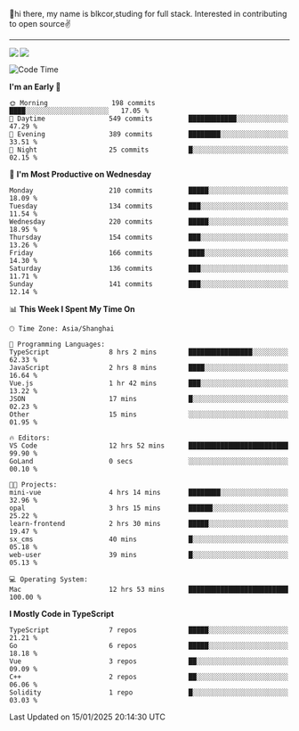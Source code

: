 👋hi there, my name is blkcor,studing for full stack.
Interested in contributing to open source✌️

<hr/>

![](https://github-readme-stats.vercel.app/api?username=blkcor)
<a href="https://github.com/blkcor/github-readme-stats">
    <img align="left" src="https://github-readme-stats.vercel.app/api/top-langs/?username=blkcor&hide=jupyter%20notebook,shaderlab,tex,c%23&langs_count=9" />
</a>


<!--START_SECTION:waka-->
![Code Time](http://img.shields.io/badge/Code%20Time-1%2C778%20hrs%206%20mins-blue)

**I'm an Early 🐤** 

```text
🌞 Morning                198 commits         ████░░░░░░░░░░░░░░░░░░░░░   17.05 % 
🌆 Daytime                549 commits         ████████████░░░░░░░░░░░░░   47.29 % 
🌃 Evening                389 commits         ████████░░░░░░░░░░░░░░░░░   33.51 % 
🌙 Night                  25 commits          █░░░░░░░░░░░░░░░░░░░░░░░░   02.15 % 
```
📅 **I'm Most Productive on Wednesday** 

```text
Monday                   210 commits         █████░░░░░░░░░░░░░░░░░░░░   18.09 % 
Tuesday                  134 commits         ███░░░░░░░░░░░░░░░░░░░░░░   11.54 % 
Wednesday                220 commits         █████░░░░░░░░░░░░░░░░░░░░   18.95 % 
Thursday                 154 commits         ███░░░░░░░░░░░░░░░░░░░░░░   13.26 % 
Friday                   166 commits         ████░░░░░░░░░░░░░░░░░░░░░   14.30 % 
Saturday                 136 commits         ███░░░░░░░░░░░░░░░░░░░░░░   11.71 % 
Sunday                   141 commits         ███░░░░░░░░░░░░░░░░░░░░░░   12.14 % 
```


📊 **This Week I Spent My Time On** 

```text
🕑︎ Time Zone: Asia/Shanghai

💬 Programming Languages: 
TypeScript               8 hrs 2 mins        ████████████████░░░░░░░░░   62.33 % 
JavaScript               2 hrs 8 mins        ████░░░░░░░░░░░░░░░░░░░░░   16.64 % 
Vue.js                   1 hr 42 mins        ███░░░░░░░░░░░░░░░░░░░░░░   13.22 % 
JSON                     17 mins             █░░░░░░░░░░░░░░░░░░░░░░░░   02.23 % 
Other                    15 mins             ░░░░░░░░░░░░░░░░░░░░░░░░░   01.95 % 

🔥 Editors: 
VS Code                  12 hrs 52 mins      █████████████████████████   99.90 % 
GoLand                   0 secs              ░░░░░░░░░░░░░░░░░░░░░░░░░   00.10 % 

🐱‍💻 Projects: 
mini-vue                 4 hrs 14 mins       ████████░░░░░░░░░░░░░░░░░   32.96 % 
opal                     3 hrs 15 mins       ██████░░░░░░░░░░░░░░░░░░░   25.22 % 
learn-frontend           2 hrs 30 mins       █████░░░░░░░░░░░░░░░░░░░░   19.47 % 
sx_cms                   40 mins             █░░░░░░░░░░░░░░░░░░░░░░░░   05.18 % 
web-user                 39 mins             █░░░░░░░░░░░░░░░░░░░░░░░░   05.13 % 

💻 Operating System: 
Mac                      12 hrs 53 mins      █████████████████████████   100.00 % 
```

**I Mostly Code in TypeScript** 

```text
TypeScript               7 repos             █████░░░░░░░░░░░░░░░░░░░░   21.21 % 
Go                       6 repos             █████░░░░░░░░░░░░░░░░░░░░   18.18 % 
Vue                      3 repos             ██░░░░░░░░░░░░░░░░░░░░░░░   09.09 % 
C++                      2 repos             ██░░░░░░░░░░░░░░░░░░░░░░░   06.06 % 
Solidity                 1 repo              █░░░░░░░░░░░░░░░░░░░░░░░░   03.03 % 
```




 Last Updated on 15/01/2025 20:14:30 UTC
<!--END_SECTION:waka-->


